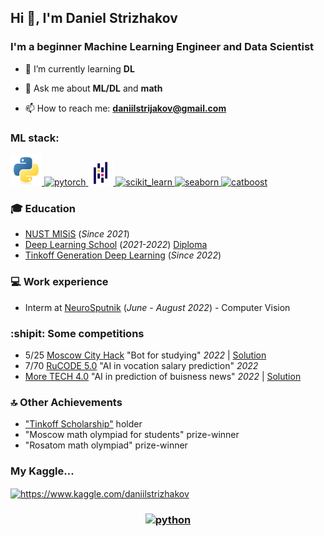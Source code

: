 <h2 align="left">Hi 👋, I'm Daniel Strizhakov</h1>
<h3 align="left">I'm a beginner Machine Learning Engineer and Data Scientist</h3>

- 🌱 I’m currently learning **DL**

- 💬 Ask me about **ML/DL** and **math**

- 📫 How to reach me: **daniilstrijakov@gmail.com** 

<p align="left">
</p>

<h3 align="left">
ML stack:</h3>
<p align="left">

  <a href="https://www.python.org" target="_blank" rel="noreferrer">
    <img src="https://raw.githubusercontent.com/devicons/devicon/master/icons/python/python-original.svg" alt="python" width="50" height="50"/>
    </a>
    
  <a href="https://pytorch.org/" target="_blank" rel="noreferrer">
    <img src="https://www.vectorlogo.zone/logos/pytorch/pytorch-icon.svg" alt="pytorch" width="50" height="50"/>
    </a>
    
  <a href="https://pandas.pydata.org/" target="_blank" rel="noreferrer">
   <img src="https://raw.githubusercontent.com/devicons/devicon/2ae2a900d2f041da66e950e4d48052658d850630/icons/pandas/pandas-original.svg" alt="pandas" width="40"        height="40"/>
   </a>

  <a href="https://scikit-learn.org/" target="_blank" rel="noreferrer">
    <img src="https://upload.wikimedia.org/wikipedia/commons/0/05/Scikit_learn_logo_small.svg" alt="scikit_learn" width="50" height="50"/>
    </a>
    
  <a href="https://seaborn.pydata.org/" target="_blank" rel="noreferrer">
    <img src="https://seaborn.pydata.org/_images/logo-mark-lightbg.svg" alt="seaborn" width="50" height="50"/>
    </a>
    
  <a href="https://catboost.ai/" target="_blank"> 
    <img src="https://upload.wikimedia.org/wikipedia/commons/c/cc/CatBoostLogo.png" alt="catboost" width="50" height="50"/>
  </a>  
    </p> 
    
### 🎓 Education

* [NUST MISiS](https://en.misis.ru) (*Since 2021*)
* [Deep Learning School](https://en.misis.ru) (*2021-2022*) [Diploma](https://drive.google.com/file/d/10tAqERltbf7fCIIemIKEynjzTAW_4Psd/view?usp=sharing)
* [Tinkoff Generation Deep Learning](https://fintech.tinkoff.ru/school/generation/) (*Since 2022*)

### 💻 Work experience
* Interm at [NeuroSputnik](https://neurosputnik.ru/) (*June - August 2022*) - Computer Vision

### :shipit: Some competitions
* 5/25 [Moscow City Hack](https://aiijc.com/ru/) "Bot for studying" *2022* | [Solution](https://github.com/triflt/b_bot)
* 7/70 [RuCODE 5.0](https://rucode.net) "AI in vocation salary prediction" *2022*
* [More TECH 4.0](https://moretech.vtb.ru/) "AI in prediction of buisness news" *2022* | [Solution](https://github.com/leffff/vtb_more_tech)


### 🔝 Other Achievements
* ["Tinkoff Scholarship"](https://fintech.tinkoff.ru/activities/scholarship/) holder
* "Moscow math olympiad for students" prize-winner
* "Rosatom math olympiad" prize-winner


<h3 align="left">My Kaggle... </h3>
<p align="left">
<a href="https://kaggle.com/https://www.kaggle.com/daniilstrizhakov" target="blank"><img align="center" src="https://raw.githubusercontent.com/rahuldkjain/github-profile-readme-generator/master/src/images/icons/Social/kaggle.svg" alt="https://www.kaggle.com/daniilstrizhakov" height="30" width="40" /></a>
</p>


<h3 align="center"><a href="https://www.python.org" target="_blank" rel="noreferrer">
    <img src="https://cdn-images-1.medium.com/max/2000/1*HN7Psu4WPRUjviY4STCG-A.png" alt="python" width="800" height="400"/>
    </a>

